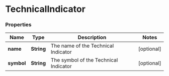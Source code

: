 # TechnicalIndicator

### Properties
Name | Type | Description | Notes
------------ | ------------- | ------------- | -------------
**name** | **String** | The name of the Technical Indicator | [optional] 
**symbol** | **String** | The symbol of the Technical Indicator | [optional] 



